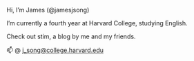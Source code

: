 Hi, I’m James (@jamesjsong)

I’m currently a fourth year at Harvard College, studying English.

Check out stim, a blog by me and my friends.

📫 @ j_song@college.harvard.edu

<!---
jamesjsong/jamesjsong is a ✨ special ✨ repository because its `README.md` (this file) appears on your GitHub profile.
You can click the Preview link to take a look at your changes.
--->
